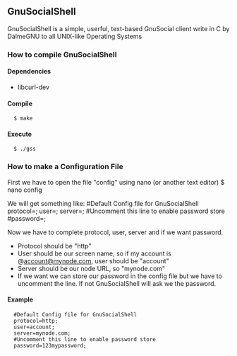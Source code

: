 ## GnuSocialShell

GnuSocialShell is a simple, userful, text-based GnuSocial client write in C by DalmeGNU to all UNIX-like Operating Systems

### How to compile GnuSocialShell

#### Dependencies

- libcurl-dev


#### Compile
      $ make

#### Execute
      $ ./gss

### How to make a Configuration File

First we have to open the file "config" using nano (or another text editor)
      $ nano config

We will get something like:
      #Default Config file for GnuSocialShell
      protocol=;
      user=;
      server=;
      #Uncomment this line to enable password store
      #password=;

Now we have to complete protocol, user, server and if we want password.
- Protocol should be "http"
- User should be our screen name, so if my account is @account@mynode.com, user should be "account"
- Server should be our node URL, so "mynode.com"
- If we want we can store our password in the config file but we have to uncomment the line. If not GnuSocialShell will ask we the password.

#### Example
      #Default Config file for GnuSocialShell
      protocol=http;
      user=account;
      server=mynode.com;
      #Uncomment this line to enable password store
      password=123mypassword;
